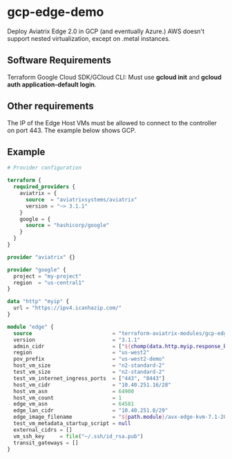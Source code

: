# gcp-edge-demo

Deploy Aviatrix Edge 2.0 in GCP (and eventually Azure.) AWS doesn't support nested virtualization, except on .metal instances.

## Software Requirements

Terraform
Google Cloud SDK/GCloud CLI: Must use **gcloud init** and **gcloud auth application-default login**.

## Other requirements

The IP of the Edge Host VMs must be allowed to connect to the controller on port 443. The example below shows GCP.

## Example

```terraform
# Provider configuration

terraform {
  required_providers {
    aviatrix = {
      source  = "aviatrixsystems/aviatrix"
      version = "~> 3.1.1"
    }
    google = {
      source = "hashicorp/google"
    }
  }
}

provider "aviatrix" {}

provider "google" {
  project = "my-project"
  region  = "us-central1"
}

data "http" "myip" {
  url = "https://ipv4.icanhazip.com/"
}

module "edge" {
  source                          = "terraform-aviatrix-modules/gcp-edge-demo/aviatrix"
  version                         = "3.1.1"
  admin_cidr                      = ["${chomp(data.http.myip.response_body)}/32"]
  region                          = "us-west2"
  pov_prefix                      = "us-west2-demo"
  host_vm_size                    = "n2-standard-2"
  test_vm_size                    = "n2-standard-2"
  test_vm_internet_ingress_ports  = ["443", "8443"]
  host_vm_cidr                    = "10.40.251.16/28"
  host_vm_asn                     = 64900
  host_vm_count                   = 1
  edge_vm_asn                     = 64581
  edge_lan_cidr                   = "10.40.251.0/29"
  edge_image_filename             = "${path.module}/avx-edge-kvm-7.1-2023-04-24.qcow2"
  test_vm_metadata_startup_script = null
  external_cidrs = []
  vm_ssh_key     = file("~/.ssh/id_rsa.pub")
  transit_gateways = []
}
```
